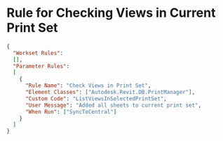 # Rule for Checking Views in Current Print Set

```json
{
  "Workset Rules":
  [],
  "Parameter Rules": 
  [
    {
      "Rule Name": "Check Views in Print Set",
      "Element Classes": ["Autodesk.Revit.DB.PrintManager"],
      "Custom Code": "ListViewsInSelectedPrintSet",
      "User Message": "Added all sheets to current print set",
      "When Run": ["SyncToCentral"]
    }
  ]
}
```
